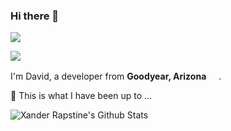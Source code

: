 ### Hi there 👋

![](https://komarev.com/ghpvc/?username=Ukarimu1&color=blueviolet&style=flat-square)
 
[![](https://img.shields.io/badge/linkedin-%230077B5.svg?&style=for-the-badge&logo=linkedin&logoColor=white)](https://www.linkedin.com/in/david-griffin-a51193195)

<p>I'm David, a developer from <b>Goodyear, Arizona</b> <img src="https://emojipedia-us.s3.dualstack.us-west-1.amazonaws.com/thumbs/120/emojipedia/132/flag-for-arizona-usaz_1f3f4-e0075-e0073-e0061-e007a-e007f.png" height="16"/>.</p>

🔭 This is what I have been up to ...

<img src="https://github-readme-stats.vercel.app/api?username=Ukarimu1&show_icons=true&show_icons=true&theme=tokyonight" alt="Xander Rapstine's Github Stats"></img>
<!--
**Ukarimu1/Ukarimu1** is a ✨ _special_ ✨ repository because its `README.md` (this file) appears on your GitHub profile.

Here are some ideas to get you started:

- 🔭 I’m currently working on ...
- 🌱 I’m currently learning ...
- 👯 I’m looking to collaborate on ...
- 🤔 I’m looking for help with ...
- 💬 Ask me about ...
- 📫 How to reach me: ...
- 😄 Pronouns: ...
- ⚡ Fun fact: ...
-->
